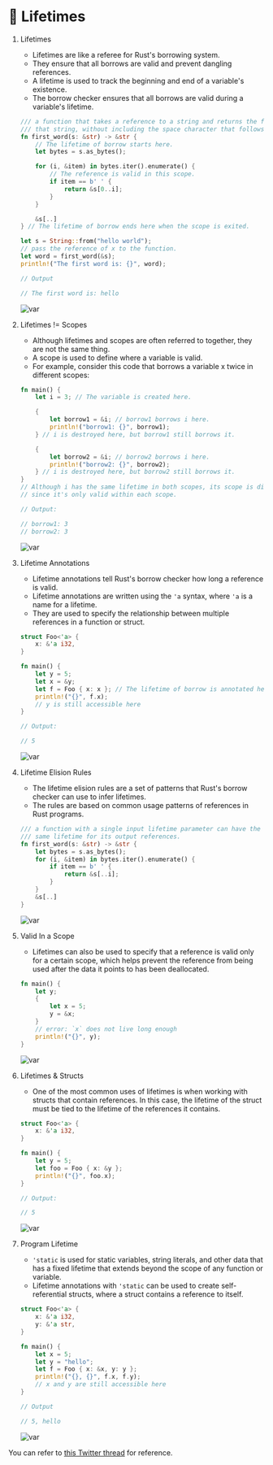 # 🧵 Lifetimes

1. Lifetimes

    - Lifetimes are like a referee for Rust's borrowing system.
    - They ensure that all borrows are valid and prevent dangling references.
    - A lifetime is used to track the beginning and end of a variable's existence.
    - The borrow checker ensures that all borrows are valid during a variable's lifetime.

	```rust
	/// a function that takes a reference to a string and returns the first word in
	/// that string, without including the space character that follows i
	fn first_word(s: &str) -> &str {
		// The lifetime of borrow starts here.
	    let bytes = s.as_bytes();

	    for (i, &item) in bytes.iter().enumerate() {
	    	// The reference is valid in this scope.
	        if item == b' ' {
	            return &s[0..i]; 
	        }
	    }

	    &s[..]
	} // The lifetime of borrow ends here when the scope is exited.

	let s = String::from("hello world");
	// pass the reference of x to the function.
	let word = first_word(&s);
	println!("The first word is: {}", word);

	// Output

	// The first word is: hello
	```

	![var](https://pbs.twimg.com/media/FuQ2Er1X0BMUr7X?format=jpg&name=small)

1. Lifetimes != Scopes

    - Although lifetimes and scopes are often referred to together, they are not the same thing.
    - A scope is used to define where a variable is valid.
    - For example, consider this code that borrows a variable x twice in different scopes:


	```rust
	fn main() {
	    let i = 3; // The variable is created here.

	    {
	        let borrow1 = &i; // borrow1 borrows i here.
	        println!("borrow1: {}", borrow1);
	    } // i is destroyed here, but borrow1 still borrows it.

	    {
	        let borrow2 = &i; // borrow2 borrows i here.
	        println!("borrow2: {}", borrow2);
	    } // i is destroyed here, but borrow2 still borrows it.
	}
	// Although i has the same lifetime in both scopes, its scope is different,
	// since it's only valid within each scope.

	// Output:

	// borrow1: 3
	// borrow2: 3
	```

	![var](https://pbs.twimg.com/media/FuQ2bPwX0AY3wHr?format=jpg&name=small)

1. Lifetime Annotations

    - Lifetime annotations tell Rust's borrow checker how long a reference is valid.
    - Lifetime annotations are written using the `'a` syntax, where `'a` is a name for a lifetime.
    - They are used to specify the relationship between multiple references in a function or struct.

	```rust
	struct Foo<'a> {
	    x: &'a i32,
	}

	fn main() {
	    let y = 5;
	    let x = &y;
	    let f = Foo { x: x }; // The lifetime of borrow is annotated here.
	    println!("{}", f.x);
	    // y is still accessible here
	}

	// Output:

	// 5
	```

	![var](https://pbs.twimg.com/media/FuQ2PSlX0A8naqK?format=jpg&name=small)

1. Lifetime Elision Rules

    - The lifetime elision rules are a set of patterns that Rust's borrow checker can use to infer lifetimes.
    - The rules are based on common usage patterns of references in Rust programs.

	```rust
	/// a function with a single input lifetime parameter can have the 
	/// same lifetime for its output references.
	fn first_word(s: &str) -> &str {
	    let bytes = s.as_bytes();
	    for (i, &item) in bytes.iter().enumerate() {
	        if item == b' ' {
	            return &s[..i];
	        }
	    }
	    &s[..]
	}
	```

	![var](https://pbs.twimg.com/media/FuQ2SxyX0AoflwK?format=jpg&name=small)

1. Valid In a Scope

    - Lifetimes can also be used to specify that a reference is valid only for a certain scope, which helps prevent the reference from being used after the data it points to has been deallocated.

	```rust
	fn main() {
	    let y;
	    {
	        let x = 5;
	        y = &x;
	    }
	    // error: `x` does not live long enough
	    println!("{}", y);
	}
	```

	![var](https://pbs.twimg.com/media/FuQ2VeNX0A8-c7M?format=jpg&name=small)

1. Lifetimes & Structs

    - One of the most common uses of lifetimes is when working with structs that contain references. In this case, the lifetime of the struct must be tied to the lifetime of the references it contains.


	```rust
	struct Foo<'a> {
	    x: &'a i32,
	}

	fn main() {
	    let y = 5;
	    let foo = Foo { x: &y };
	    println!("{}", foo.x);
	}

	// Output:

	// 5
	```

	![var](https://pbs.twimg.com/media/FuQ2fHVX0AYYqPR?format=jpg&name=small)

1. Program Lifetime

    - `'static` is used for static variables, string literals, and other data that has a fixed lifetime that extends beyond the scope of any function or variable.
    - Lifetime annotations with `'static` can be used to create self-referential structs, where a struct contains a reference to itself.

	```rust
	struct Foo<'a> {
	    x: &'a i32,
	    y: &'a str,
	}

	fn main() {
	    let x = 5;
	    let y = "hello";
	    let f = Foo { x: &x, y: y };
	    println!("{}, {}", f.x, f.y);
	    // x and y are still accessible here
	}

	// Output

	// 5, hello
	```

	![var](https://pbs.twimg.com/media/FuQ2r4_XwAAofrv?format=jpg&name=small)

You can refer to [this Twitter thread](https://twitter.com/wiseaidev/status/1649503633636052992) for reference.